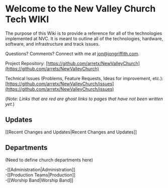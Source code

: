 # Welcome to the New Valley Church Tech WIKI

The purpose of this Wiki is to provide a reference for all of the technologies implemented at NVC.  It is meant to outline all of the technologies, hardware, software, and infrastructure and track issues.

Questions?  Comments?  Connect with me at jon@jongriffith.com.

Project Repository:  [https://github.com/arretx/NewValleyChurch](https://github.com/arrets/NewValleyChurch)

Technical Issues (Problems, Feature Requests, Ideas for improvement, etc.): [https://github.com/arretx/NewValleyChurch/issues](https://github.com/arretx/NewValleyChurch/issues)

(_Note: Links that are red are ghost links to pages that have not been written yet._)

## Updates
[[Recent Changes and Updates|Recent Changes and Updates]]

## Departments

(Need to define church departments here)

-[[Administration|Administration]]  
-[[Production Teams|Production]]  
-[[Worship Band|Worship Band]]
